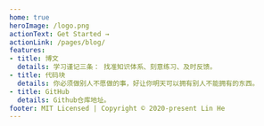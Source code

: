 ```yaml
---
home: true
heroImage: /logo.png
actionText: Get Started →
actionLink: /pages/blog/
features:
- title: 博文
  details: 学习谨记三条： 找准知识体系、刻意练习、及时反馈。
- title: 代码块
  details: 你必须做别人不愿做的事，好让你明天可以拥有别人不能拥有的东西。
- title: GitHub
  details: Github仓库地址。
footer: MIT Licensed | Copyright © 2020-present Lin He
---
```

